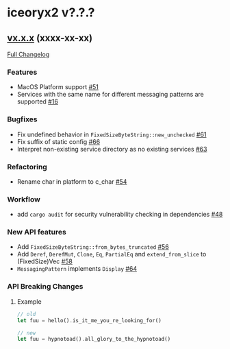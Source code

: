 # iceoryx2 v?.?.?

## [vx.x.x](https://github.com/eclipse-iceoryx/iceoryx2/tree/vx.x.x) (xxxx-xx-xx) <!--NOLINT remove this when tag is set-->

[Full Changelog](https://github.com/eclipse-iceoryx/iceoryx2/compare/vx.x.x...vx.x.x) <!--NOLINT remove this when tag is set-->

### Features

 * MacOS Platform support [#51](https://github.com/eclipse-iceoryx/iceoryx2/issues/51)
 * Services with the same name for different messaging patterns are supported [#16](https://github.com/eclipse-iceoryx/iceoryx2/issues/16)

### Bugfixes

 * Fix undefined behavior in `FixedSizeByteString::new_unchecked` [#61](https://github.com/eclipse-iceoryx/iceoryx2/issues/61)
 * Fix suffix of static config [#66](https://github.com/eclipse-iceoryx/iceoryx2/issues/66)
 * Interpret non-existing service directory as no existing services [#63](https://github.com/eclipse-iceoryx/iceoryx2/issues/63)

### Refactoring

 * Rename char in platform to c_char [#54](https://github.com/eclipse-iceoryx/iceoryx2/issues/54)

### Workflow

 * add `cargo audit` for security vulnerability checking in dependencies [#48](https://github.com/eclipse-iceoryx/iceoryx2/issues/48)

### New API features

 * Add `FixedSizeByteString::from_bytes_truncated` [#56](https://github.com/eclipse-iceoryx/iceoryx2/issues/56)
 * Add `Deref`, `DerefMut`, `Clone`, `Eq`, `PartialEq` and `extend_from_slice` to (FixedSize)Vec [#58](https://github.com/eclipse-iceoryx/iceoryx2/issues/58)
 * `MessagingPattern` implements `Display` [#64](https://github.com/eclipse-iceoryx/iceoryx2/issues/64)

### API Breaking Changes

1. Example

    ```rust
    // old
    let fuu = hello().is_it_me_you_re_looking_for()

    // new
    let fuu = hypnotoad().all_glory_to_the_hypnotoad()
    ```
